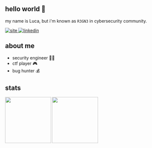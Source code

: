 ## hello world :tada:
my name is Luca, but i'm known as ``R3GN3`` in cybersecurity community. 

<a href="https://lucaribeiro.me/" target="_blank">
  <img src=https://img.shields.io/badge/-lucaribeiro.me-212121?&?style=plastic&logo=react&logoColor=white alt=site />
</a>
<a href="https://linkedin.com/in/luca-ribeiro" target="_blank">
  <img src=https://img.shields.io/badge/linkedin-%231E77B5.svg?&style=plastic&logo=linkedin&logoColor=white alt=linkedin  />
</a>    

## about me
- security engineer :technologist:
- ctf player :video_game:
- bug hunter :moneybag:

## stats
<div>
  <img align="left" height="150px" src="https://github-readme-stats.vercel.app/api?username=luca-regne&show_icons=true&theme=synthwave&hide_border=true" />
  <img height="150px" src="https://github-readme-stats.vercel.app/api/top-langs/?username=luca-regne&layout=compact&hide=c&theme=synthwave&hide_border=true"/>
</div>
